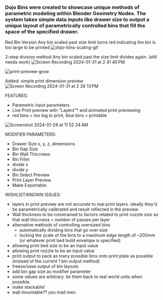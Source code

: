 ### Dojo Bins were created to showcase unique methods of parametric modeling within Blender Geometry Nodes. The system takes simple data inputs like drawer size to output a unique layout of parametrically controlled bins that fill the space of the specified drawer.

Red Bin Version
Any bin scaled past size limit turns red indicating the bin is too large to be printed
![dojo-bins-scaling-gif](https://github.com/node-dojo/dojo-recursive-bins/assets/157924548/f287f265-a344-4d74-9c24-84e1e29d6697)

2-step division method 
Any bin scaled past the size limit divides again. (still needs work)
![Screen Recording 2024-01-31 at 2 41 40 PM](https://github.com/node-dojo/dojo-recursive-bins/assets/157924548/b9687b9d-4abf-4695-986e-314c0d9b5a78)

![print-preivew-grow](https://github.com/node-dojo/dojo-recursive-bins/assets/157924548/3d0e90a8-1825-46ab-a954-076b02d06c7f)

Added: simple print dimension preview
![Screen Recording 2024-01-31 at 2 28 13 PM](https://github.com/node-dojo/dojo-recursive-bins/assets/157924548/5f5552f4-48ae-4ddd-8f68-d1823df390e5)

FEATURES:

- Parametric input parameters
- Live Print preview with "Layers"* and animated print previewing
- red bins = too big to print, blue bins = printable


![Screenshot 2024-01-29 at 11 52 24 AM](https://github.com/node-dojo/dojo-recursive-bins/assets/157924548/e07e3452-526b-471a-aeae-423f5406533b)

MODIFIER PARAMETERS:
- Drawer Size
     x, y, z, dimensions
- Bin Gap Size
- Bin Wall Thiccness
- Bin Fillet
- divide x
- divide y
- Bin Select Preview
- Print Layer Preview
- Make Exportable.



WISHLIST/KNOWN ISSUES:
- layers in print preview are not accurate to real print layers. ideally they'd be parametrically calibrated and result reflected in the preview
- Wall thickness to be constrained to factors related to print nozzle size so that wall thiccness = number of passes per layer
- alternative methods of controlling oversized bins
     - automatically dividing bins that go over size
     - locking the scale of the bins to a maximum edge length of ~200mm (or whatever print bed build envelope is specified)
- allowing print bed size to be an input value
- allowing print nozzle to be an input value
- print output to pack as many possible bins onto print plate as possible (instead of the current 1 bin output method)
- freeze/save output of bin layouts
- add bin gap size as modifier parameter
- some values are arbitrary. tie them back to real world units when possible.
- make stackable!
- wall mountable?? you mad men. 

